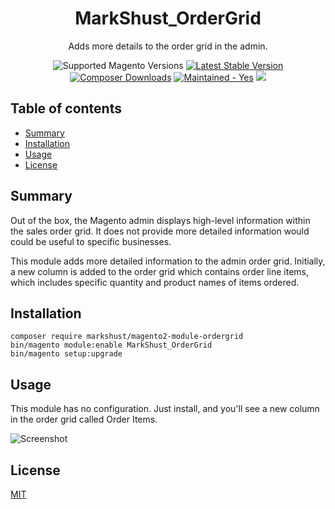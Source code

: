 <h1 align="center">MarkShust_OrderGrid</h1> 

<div align="center">
  <p>Adds more details to the order grid in the admin.</p>
  <img src="https://img.shields.io/badge/magento-2.2%20|%202.3|%202.4-brightgreen.svg?logo=magento&longCache=true&style=flat-square" alt="Supported Magento Versions" />
  <a href="https://packagist.org/packages/markshust/magento2-module-ordergrid" target="_blank"><img src="https://img.shields.io/packagist/v/markshust/magento2-module-ordergrid.svg?style=flat-square" alt="Latest Stable Version" /></a>
  <a href="https://packagist.org/packages/markshust/magento2-module-ordergrid" target="_blank"><img src="https://poser.pugx.org/markshust/magento2-module-ordergrid/downloads" alt="Composer Downloads" /></a>
  <a href="https://GitHub.com/Naereen/StrapDown.js/graphs/commit-activity" target="_blank"><img src="https://img.shields.io/badge/maintained%3F-yes-brightgreen.svg?style=flat-square" alt="Maintained - Yes" /></a>
  <a href="https://opensource.org/licenses/MIT" target="_blank"><img src="https://img.shields.io/badge/license-MIT-blue.svg" /></a>
</div>

## Table of contents

- [Summary](#summary)
- [Installation](#installation)
- [Usage](#usage)
- [License](#license)

## Summary

Out of the box, the Magento admin displays high-level information within the sales order grid. It does not provide more detailed information would could be useful to specific businesses.

This module adds more detailed information to the admin order grid. Initially, a new column is added to the order grid which contains order line items, which includes specific quantity and product names of items ordered.

## Installation

```
composer require markshust/magento2-module-ordergrid
bin/magento module:enable MarkShust_OrderGrid
bin/magento setup:upgrade
```

## Usage

This module has no configuration. Just install, and you'll see a new column in the order grid called Order Items.

![Screenshot](https://raw.githubusercontent.com/markshust/magento2-module-ordergrid/master/docs/demo.png)

## License

[MIT](https://opensource.org/licenses/MIT)
